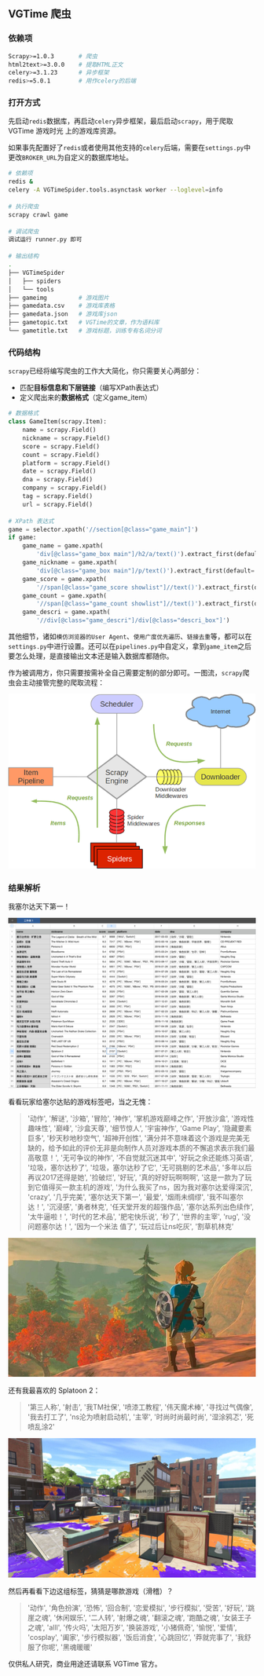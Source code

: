 ## VGTime 爬虫

### 依赖项

```bash
Scrapy>=1.0.3		# 爬虫
html2text>=3.0.0	# 提取HTML正文
celery>=3.1.23		# 异步框架
redis>=5.0.1		# 用作celery的后端
```



### 打开方式

先启动`redis`数据库，再启动`celery`异步框架，最后启动`scrapy`，用于爬取 VGTime 游戏时光 上的游戏库资源。

如果事先配置好了`redis`或者使用其他支持的`celery`后端，需要在`settings.py`中更改`BROKER_URL`为自定义的数据库地址。

```bash
# 依赖项
redis &
celery -A VGTimeSpider.tools.asynctask worker --loglevel=info

# 执行爬虫
scrapy crawl game

# 调试爬虫
调试运行 runner.py 即可

# 输出结构
.
├── VGTimeSpider
│   ├── spiders
│   └── tools
├── gameimg			# 游戏图片
├── gamedata.csv	# 游戏库表格
├── gamedata.json	# 游戏库json
├── gametopic.txt	# VGTime的文章，作为语料库
└── gametitle.txt	# 游戏标题，训练专有名词分词
```

### 代码结构

`scrapy`已经将编写爬虫的工作大大简化，你只需要关心两部分：
- 匹配**目标信息和下层链接**（编写XPath表达式）
- 定义爬出来的**数据格式**（定义game_item）

```python
# 数据格式
class GameItem(scrapy.Item):
    name = scrapy.Field()
    nickname = scrapy.Field()
    score = scrapy.Field()
    count = scrapy.Field()
    platform = scrapy.Field()
    date = scrapy.Field()
    dna = scrapy.Field()
    company = scrapy.Field()
    tag = scrapy.Field()
    url = scrapy.Field()
    
# XPath 表达式
game = selector.xpath('//section[@class="game_main"]')
if game:
    game_name = game.xpath(
        'div[@class="game_box main"]/h2/a/text()').extract_first(default='')
    game_nickname = game.xpath(
        'div[@class="game_box main"]/p/text()').extract_first(default='')
    game_score = game.xpath(
        '//span[@class="game_score showlist"]//text()').extract_first(default='-1')
    game_count = game.xpath(
        '//span[@class="game_count showlist"]//text()').extract_first(default="-1")
    game_descri = game.xpath(
        '//div[@class="game_descri"]/div[@class="descri_box"]')
```

其他细节，诸如`模仿浏览器的User Agent`、`使用广度优先遍历`、`链接去重`等，都可以在`settings.py`中进行设置。还可以在`pipelines.py`中自定义，拿到`game_item`之后要怎么处理，是直接输出文本还是输入数据库都随你。

作为被调用方，你只需要按需补全自己需要定制的部分即可。一图流，`scrapy`爬虫会主动接管完整的爬取流程：

![scrapy调用流程](image/scrapy_architecture.png)

### 结果解析

我塞尔达天下第一！

![塞尔达天下第一](image/VGTimeGamePopularity.png)

看看玩家给塞尔达贴的游戏标签吧，当之无愧：

> '动作', '解谜', '沙箱', '冒险', '神作', '掌机游戏巅峰之作', '开放沙盒', '游戏性趣味性', '巅峰', '沙盒天尊', '细节惊人', '宇宙神作', 'Game Play', '隐藏要素巨多', '秒天秒地秒空气', '超神开创性', '满分并不意味着这个游戏是完美无缺的，给予如此的评价无非是向制作人员对游戏本质的不懈追求表示我们最高敬意！', '无可争议的神作', '不自觉就沉迷其中', '好玩之余还能练习英语', '垃圾，塞尔达秒了', '垃圾，塞尔达秒了它', '无可挑剔的艺术品', '多年以后再议2017还得是她', '捡破烂', '好玩', '真的好好玩啊啊啊', '这是一款为了玩到它值得买一款主机的游戏', '为什么我买了ns，因为我对塞尔达爱得深沉', 'crazy', '几乎完美', '塞尔达天下第一', '最爱', '烟雨未绸缪', '我不叫塞尔达！', '沉浸感', '勇者林克', '任天堂开发的超强作品', '塞尔达系列出色续作', '太牛逼啦！', '时代的艺术品', '肥宅快乐说', '秒了', '世界的主宰', 'rug', '没问题塞尔达！', '因为一个米法  值了', '玩过后让ns吃灰', '割草机林克’

![旷野之息](image/breathofwild.jpg)

还有我最喜欢的 Splatoon 2：

> '第三人称', '射击', '我TM社保', '喷漆工教程', '伟天魔术棒', '寻找过气偶像', '我去打工了', 'ns沦为喷射启动机', '主宰', '时尚时尚最时尚', '湿涂鸦忑', '死喷乱涂2'

![乌贼](image/splatoon2.jpg)

然后再看看下边这组标签，猜猜是哪款游戏（滑稽）？

> '动作', '角色扮演', '恐怖', '回合制', '恋爱模拟', '步行模拟', '受苦', '好玩', '跳崖之魂', '休闲娱乐', '二人转', '射爆之魂', '翻滚之魂', '跑酷之魂', '女装王子之魂', 'alll', '传火吗', '太阳万岁', '换装游戏', '小猪佩奇', '愉悦', '爱情', 'cosplay', '阖家', '步行模拟器', '饭后消食', '心跳回忆', '莽就完事了', '我舒服了你呢', '黑魂暖暖'

仅供私人研究，商业用途还请联系 VGTime 官方。

